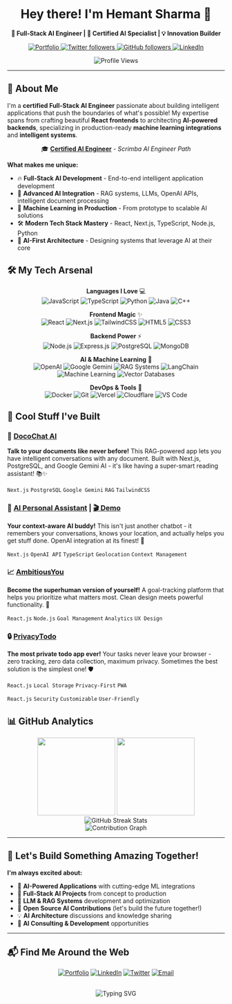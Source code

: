 <h1 align="center">Hey there! I'm Hemant Sharma 👋</h1>

<div align="center">
  
**🚀 Full-Stack AI Engineer | 🤖 Certified AI Specialist | 💡 Innovation Builder**

<p align="center">
  <a href="https://hemantsharma.tech" target="_blank">
    <img src="https://img.shields.io/badge/-Portfolio-000000?style=for-the-badge&logo=globe&logoColor=white" alt="Portfolio" />
  </a>
  <a href="https://twitter.com/hemants1703" target="_blank">
    <img src="https://img.shields.io/twitter/follow/hemants1703?logo=x&style=for-the-badge&color=1DA1F2" alt="Twitter followers" />
  </a>
  <a href="https://github.com/hemants1703" target="_blank">
    <img src="https://img.shields.io/github/followers/hemants1703?logo=github&style=for-the-badge&color=181717" alt="GitHub followers" />
  </a>
  <a href="https://linkedin.com/in/hemants1703" target="_blank">
    <img src="https://img.shields.io/badge/-LinkedIn-0A66C2?style=for-the-badge&logo=linkedin&logoColor=white" alt="LinkedIn" />
  </a>
</p>

<p align="center">
  <img src="https://visitor-badge.laobi.icu/badge?page_id=hemants1703.hemants1703&style=flat-square&color=0088cc" alt="Profile Views" />
</p>

</div>

---

## 🎯 About Me

I'm a **certified Full-Stack AI Engineer** passionate about building intelligent applications that push the boundaries of what's possible! My expertise spans from crafting beautiful **React frontends** to architecting **AI-powered backends**, specializing in production-ready **machine learning integrations** and **intelligent systems**.

<div align="center">

🎓 **[Certified AI Engineer](https://scrimba.com/certificate-cert2JbLs3qgBCMEwHAXdzxPbhhqEkuLHRazrshJw4)** - *Scrimba AI Engineer Path*

</div>

**What makes me unique:**
- 🔥 **Full-Stack AI Development** - End-to-end intelligent application development
- 🤖 **Advanced AI Integration** - RAG systems, LLMs, OpenAI APIs, intelligent document processing
- 🧠 **Machine Learning in Production** - From prototype to scalable AI solutions
- 🛠️ **Modern Tech Stack Mastery** - React, Next.js, TypeScript, Node.js, Python
- 🚀 **AI-First Architecture** - Designing systems that leverage AI at their core

## 🛠️ My Tech Arsenal

<div align="center">

**Languages I Love** 💻  
![JavaScript](https://img.shields.io/badge/JavaScript-F7DF1E?style=flat-square&logo=javascript&logoColor=black)
![TypeScript](https://img.shields.io/badge/TypeScript-3178C6?style=flat-square&logo=typescript&logoColor=white)
![Python](https://img.shields.io/badge/Python-3776AB?style=flat-square&logo=python&logoColor=white)
![Java](https://img.shields.io/badge/Java-007396?style=flat-square&logo=openjdk&logoColor=white)
![C++](https://img.shields.io/badge/C++-00599C?style=flat-square&logo=c%2B%2B&logoColor=white)

**Frontend Magic** ✨  
![React](https://img.shields.io/badge/React-61DAFB?style=flat-square&logo=react&logoColor=black)
![Next.js](https://img.shields.io/badge/Next.js-000000?style=flat-square&logo=next.js&logoColor=white)
![TailwindCSS](https://img.shields.io/badge/TailwindCSS-06B6D4?style=flat-square&logo=tailwindcss&logoColor=white)
![HTML5](https://img.shields.io/badge/HTML5-E34F26?style=flat-square&logo=html5&logoColor=white)
![CSS3](https://img.shields.io/badge/CSS3-1572B6?style=flat-square&logo=css3&logoColor=white)

**Backend Power** ⚡  
![Node.js](https://img.shields.io/badge/Node.js-339933?style=flat-square&logo=node.js&logoColor=white)
![Express.js](https://img.shields.io/badge/Express.js-000000?style=flat-square&logo=express&logoColor=white)
![PostgreSQL](https://img.shields.io/badge/PostgreSQL-336791?style=flat-square&logo=postgresql&logoColor=white)
![MongoDB](https://img.shields.io/badge/MongoDB-47A248?style=flat-square&logo=mongodb&logoColor=white)

**AI & Machine Learning** 🤖  
![OpenAI](https://img.shields.io/badge/OpenAI-412991?style=flat-square&logo=openai&logoColor=white)
![Google Gemini](https://img.shields.io/badge/Gemini-8E75B2?style=flat-square&logo=google&logoColor=white)
![RAG Systems](https://img.shields.io/badge/RAG_Systems-FF6B6B?style=flat-square&logo=ai&logoColor=white)
![LangChain](https://img.shields.io/badge/LangChain-121212?style=flat-square&logo=chainlink&logoColor=white)
![Machine Learning](https://img.shields.io/badge/Machine_Learning-FF6F00?style=flat-square&logo=tensorflow&logoColor=white)
![Vector Databases](https://img.shields.io/badge/Vector_DBs-4A90E2?style=flat-square&logo=database&logoColor=white)

**DevOps & Tools** 🔧  
![Docker](https://img.shields.io/badge/Docker-2496ED?style=flat-square&logo=docker&logoColor=white)
![Git](https://img.shields.io/badge/Git-F05032?style=flat-square&logo=git&logoColor=white)
![Vercel](https://img.shields.io/badge/Vercel-000000?style=flat-square&logo=vercel&logoColor=white)
![Cloudflare](https://img.shields.io/badge/Cloudflare-F38020?style=flat-square&logo=cloudflare&logoColor=white)
![VS Code](https://img.shields.io/badge/VS_Code-007ACC?style=flat-square&logo=visual-studio-code&logoColor=white)

</div>

## 🚀 Cool Stuff I've Built

### 🤖 [DocoChat AI](https://github.com/hemants1703/docochat-ai-rag-nextjs-postgresql-gemini.git)
**Talk to your documents like never before!** This RAG-powered app lets you have intelligent conversations with any document. Built with Next.js, PostgreSQL, and Google Gemini AI - it's like having a super-smart reading assistant! 📚✨

`Next.js` `PostgreSQL` `Google Gemini` `RAG` `TailwindCSS`

### 🧠 [AI Personal Assistant](https://github.com/hemants1703/ai-agent-openai-api-nextjs-app.git) | [🎬 Demo](https://youtu.be/hssZ37ntMb4)
**Your context-aware AI buddy!** This isn't just another chatbot - it remembers your conversations, knows your location, and actually helps you get stuff done. OpenAI integration at its finest! 🚀

`Next.js` `OpenAI API` `TypeScript` `Geolocation` `Context Management`

### 📈 [AmbitiousYou](https://ambitiousyou.pro/)
**Become the superhuman version of yourself!** A goal-tracking platform that helps you prioritize what matters most. Clean design meets powerful functionality. 💪

`React.js` `Node.js` `Goal Management` `Analytics` `UX Design`

### 🔒 [PrivacyTodo](http://privacytodo.hemantsharma.tech/)
**The most private todo app ever!** Your tasks never leave your browser - zero tracking, zero data collection, maximum privacy. Sometimes the best solution is the simplest one! 🛡️

`React.js` `Local Storage` `Privacy-First` `PWA`

<!-- ### 📰 [HN Explorer](https://hn-explorer.hemantsharma.tech/)
**Hacker News, but better!** Search, filter, and explore the best of HN with a modern interface. Real-time data with smooth UX. 📊

`React.js` `Hacker News API` `Data Visualization` `Real-time Search` -->

<!-- ### 🔐 [Cryptography Toolkit](https://cryptography-app-hemants1703.netlify.app/)
**Learn crypto the fun way!** Interactive demos of cryptographic algorithms. Built with SvelteKit because why not try something different? 🔢

`SvelteKit` `Cryptography` `Educational` `Interactive UI`

### 🔑 [Password Generator](https://password-generator.hemantsharma.tech/)
**Strong passwords made easy!** Customizable password generation with all the security options you need. Simple, effective, and secure! 🔐 -->

`React.js` `Security` `Customizable` `User-Friendly`

## 📊 GitHub Analytics

<div align="center">
  <img height="180em" src="https://github-readme-stats.vercel.app/api?username=hemants1703&show_icons=true&theme=github_dark&include_all_commits=true&count_private=true&border_radius=10&border_color=0891b2"/>
  <img height="180em" src="https://github-readme-stats.vercel.app/api/top-langs/?username=hemants1703&layout=compact&langs_count=8&theme=github_dark&border_radius=10&border_color=0891b2"/>
</div>

<div align="center">
  <img src="https://github-readme-streak-stats.herokuapp.com/?user=hemants1703&theme=github-dark-blue&border_radius=10&border=0891b2" alt="GitHub Streak Stats"/>
</div>

<div align="center">
  <img src="https://github-readme-activity-graph.vercel.app/graph?username=hemants1703&theme=github-compact&bg_color=0d1117&color=0891b2&line=0891b2&point=58a6ff&area=true&hide_border=true&radius=10" alt="Contribution Graph" />
</div>

---

## 🤝 Let's Build Something Amazing Together!

**I'm always excited about:**
- 🚀 **AI-Powered Applications** with cutting-edge ML integrations
- 🤖 **Full-Stack AI Projects** from concept to production
- 🧠 **LLM & RAG Systems** development and optimization
- 🌟 **Open Source AI Contributions** (let's build the future together!)
- 💡 **AI Architecture** discussions and knowledge sharing
- 🎯 **AI Consulting & Development** opportunities

---

## 📬 Find Me Around the Web

<div align="center">

[![Portfolio](https://img.shields.io/badge/🌐_Portfolio-Check_Out_My_Work-000?style=for-the-badge)](https://hemantsharma.tech)
[![LinkedIn](https://img.shields.io/badge/💼_LinkedIn-Let's_Connect-0A66C2?style=for-the-badge)](https://linkedin.com/in/hemants1703)
[![Twitter](https://img.shields.io/badge/🐦_Twitter-Follow_For_Updates-1DA1F2?style=for-the-badge)](https://twitter.com/hemants1703)
[![Email](https://img.shields.io/badge/📧_Email-Say_Hello-EA4335?style=for-the-badge)](mailto:hemant@hemantsharma.tech)

</div>

<div align="center">
  <br>
  <img src="https://readme-typing-svg.herokuapp.com?font=Fira+Code&pause=1000&color=0891b2&width=435&lines=Thanks+for+stopping+by!+%F0%9F%91%8B;Let's+create+something+awesome+together!;Always+learning%2C+always+building+%F0%9F%9A%80" alt="Typing SVG" />
</div>
